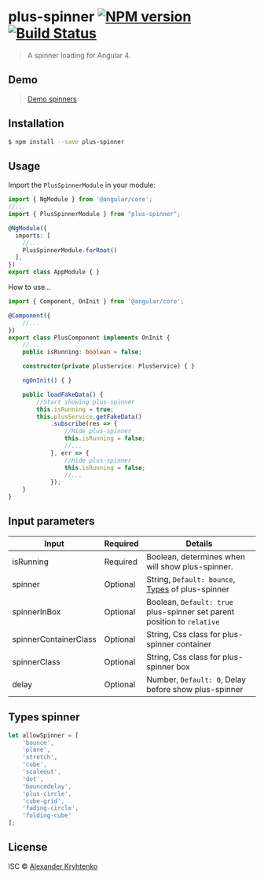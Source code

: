# plus-spinner [![NPM version](https://badge.fury.io/js/plus-spinner.svg)](https://npmjs.org/package/plus-spinner) [![Build Status](https://travis-ci.org/alexsanqp/plus-spinner.svg?branch=master)](https://travis-ci.org/alexsanqp/plus-spinner)

> A spinner loading for Angular 4.

## Demo

> [Demo spinners](http://tobiasahlin.com/spinkit/)

## Installation

```sh
$ npm install --save plus-spinner
```

## Usage

Import the `PlusSpinnerModule` in your module:

```typescript
import { NgModule } from '@angular/core';
//...
import { PlusSpinnerModule } from "plus-spinner";

@NgModule({
  imports: [
    //...
    PlusSpinnerModule.forRoot()
  ],
})
export class AppModule { }
```

How to use...

```typescript
import { Component, OnInit } from '@angular/core';

@Component({
    //...
})
export class PlusComponent implements OnInit {
    //...
    public isRunning: boolean = false;

    constructor(private plusService: PlusService) { }

    ngOnInit() { }

    public loadFakeData() {
        //Start showing plus-spinner
        this.isRunning = true;
        this.plusService.getFakeData()
            .subscribe(res => {
                //Hide plus-spinner
                this.isRunning = false;
                //...
            }, err => {
                //Hide plus-spinner
                this.isRunning = false;
                //...
            });
    }
}
```

## Input parameters

| Input | Required | Details |
| ---- | ---- | ---- |
| isRunning | Required | Boolean, determines when will show plus-spinner. |
| spinner   | Optional | String, `Default: bounce`, [Types](#types-spinner) of plus-spinner  |
| spinnerInBox | Optional | Boolean, `Default: true` plus-spinner set parent position to `relative`  |
| spinnerContainerClass | Optional | String, Css class for plus-spinner container |
| spinnerClass | Optional | String, Css class for plus-spinner box |
| delay | Optional | Number, `Default: 0`, Delay before show plus-spinner |

## Types spinner 
```js
let allowSpinner = [
    'bounce',
    'plane',
    'stretch',
    'cube',
    'scaleout',
    'dot',
    'bouncedelay',
    'plus-circle',
    'cube-grid',
    'fading-circle',
    'folding-cube'
];
```

## License

ISC © [Alexander Kryhtenko](https://github.com/alexsanqp)
